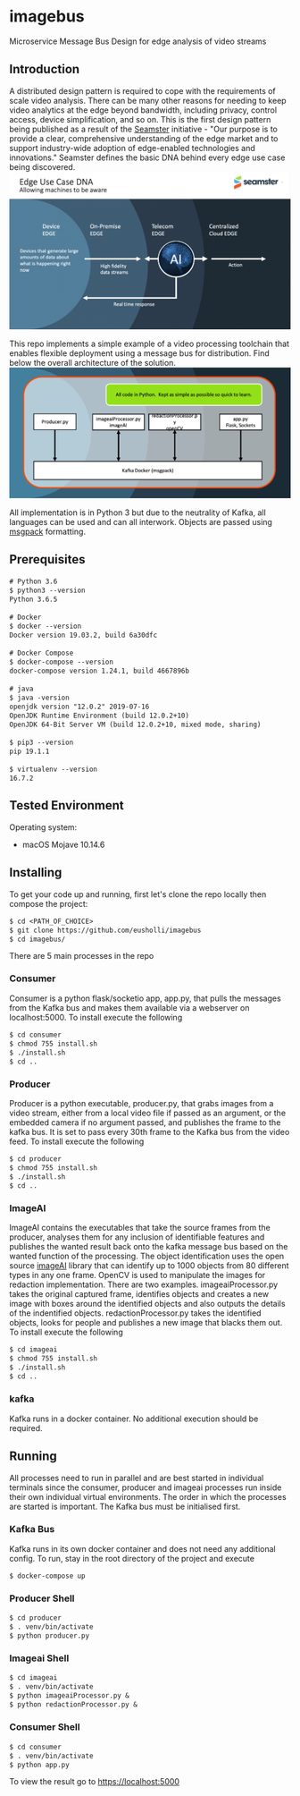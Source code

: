 # imagebus

Microservice Message Bus Design for edge analysis of video streams

## Introduction

A distributed design pattern is required to cope with the requirements of scale video analysis. There can be many other reasons for needing to keep video analytics at the edge beyond bandwidth, including privacy, control access, device simplification, and so on. This is the first design pattern being published as a result of the [Seamster](https://seamster.io) initiative - "Our purpose is to provide a clear, comprehensive understanding of the edge market and to support industry-wide adoption of edge-enabled technologies and innovations." Seamster defines the basic DNA behind every edge use case being discovered.
![Seamster edge use case DNA](dna.png "Seamster edge use case DNA")

This repo implements a simple example of a video processing toolchain that enables flexible deployment using a message bus for distribution. Find below the overall architecture of the solution.
![imagebus architecture](architecture.png "imagebus Design Architecture")

All implementation is in Python 3 but due to the neutrality of Kafka, all languages can be used and can all interwork. Objects are passed using [msgpack](https://msgpack.org) formatting.

## Prerequisites

```
# Python 3.6
$ python3 --version
Python 3.6.5

# Docker
$ docker --version
Docker version 19.03.2, build 6a30dfc

# Docker Compose
$ docker-compose --version
docker-compose version 1.24.1, build 4667896b

# java
$ java -version
openjdk version "12.0.2" 2019-07-16
OpenJDK Runtime Environment (build 12.0.2+10)
OpenJDK 64-Bit Server VM (build 12.0.2+10, mixed mode, sharing)

$ pip3 --version
pip 19.1.1

$ virtualenv --version
16.7.2

```

## Tested Environment

Operating system:

- macOS Mojave 10.14.6

## Installing

To get your code up and running, first let's clone the repo locally then compose the project:

```
$ cd <PATH_OF_CHOICE>
$ git clone https://github.com/eusholli/imagebus
$ cd imagebus/
```

There are 5 main processes in the repo

### Consumer

Consumer is a python flask/socketio app, app.py, that pulls the messages from the Kafka bus and makes them available via a webserver on localhost:5000. To install execute the following

```
$ cd consumer
$ chmod 755 install.sh
$ ./install.sh
$ cd ..
```

### Producer

Producer is a python executable, producer.py, that grabs images from a video stream, either from a local video file if passed as an argument, or the embedded camera if no argument passed, and publishes the frame to the kafka bus. It is set to pass every 30th frame to the Kafka bus from the video feed. To install execute the following

```
$ cd producer
$ chmod 755 install.sh
$ ./install.sh
$ cd ..
```

### ImageAI

ImageAI contains the executables that take the source frames from the producer, analyses them for any inclusion of identifiable features and publishes the wanted result back onto the kafka message bus based on the wanted function of the processing. The object identification uses the open source [imageAI](https://imageai.com) library that can identify up to 1000 objects from 80 different types in any one frame. OpenCV is used to manipulate the images for redaction implementation. There are two examples. imageaiProcessor.py takes the original captured frame, identifies objects and creates a new image with boxes around the identified objects and also outputs the details of the indentified objects. redactionProcessor.py takes the identified objects, looks for people and publishes a new image that blacks them out. To install execute the following

```
$ cd imageai
$ chmod 755 install.sh
$ ./install.sh
$ cd ..
```

### kafka

Kafka runs in a docker container. No additional execution should be required.

## Running

All processes need to run in parallel and are best started in individual terminals since the consumer, producer and imageai processes run inside their own individual virtual environments. The order in which the processes are started is important. The Kafka bus must be initialised first.

### Kafka Bus

Kafka runs in its own docker container and does not need any additional config. To run, stay in the root directory of the project and execute

```
$ docker-compose up
```

### Producer Shell

```
$ cd producer
$ . venv/bin/activate
$ python producer.py
```

### Imageai Shell

```
$ cd imageai
$ . venv/bin/activate
$ python imageaiProcessor.py &
$ python redactionProcessor.py &
```

### Consumer Shell

```
$ cd consumer
$ . venv/bin/activate
$ python app.py
```

To view the result go to [https://localhost:5000](https://localhost:5000)
